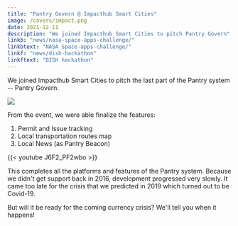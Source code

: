 ```yaml
---
title: "Pantry Govern @ Impacthub Smart Cities"
image: /covers/impact.png
date: 2021-12-11
description: "We joined Impacthub Smart Cities to pitch Pantry Govern"
linkb: "news/nasa-space-apps-challenge/"
linkbtext: "NASA Space-apps-challenge/"
linkf: "news/dish-hackathon"
linkftext: "DISH hackathon"
---
```


<!-- # image: "https://sorasystem.sirv.com/logos/Impact2050.png" -->

We joined Impacthub Smart Cities to pitch the last part of the Pantry system -- Pantry Govern. 

![](/covers/impact.png)

From the event, we were able finalize the features:

1. Permit and Issue tracking
2. Local transportation routes map
3. Local News (as Pantry Beacon)

{{< youtube J6F2_PF2wbo >}}

This completes all the platforms and features of the Pantry system. Because we didn't get support back in 2016, development progressed very slowly. It came too late for the crisis that we predicted in 2019 which turned out to be Covid-19.  

But will it be ready for the coming currency crisis? We'll tell you when it happens! 
